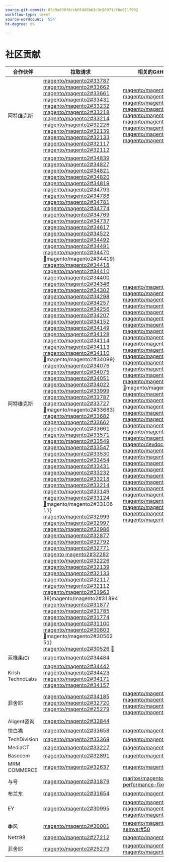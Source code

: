 ```yaml
---
source-git-commit: 85e9a890f8ccb0f4d8b63c9c96971cf6e011f992
workflow-type: tm+mt
source-wordcount: '554'
ht-degree: 0%

---
```

# 社区贡献

| 合作伙伴 | 拉取请求 | 相关的GitHub问题 |
| ------- | ------- | ------- |
| 阿特维克斯 | [magento/magento2#33787](https://github.com/magento/magento2/pull/33787) [magento/magento2#33662](https://github.com/magento/magento2/pull/33662) [magento/magento2#33661](https://github.com/magento/magento2/pull/33661) [magento/magento2#33431](https://github.com/magento/magento2/pull/33431) [magento/magento2#33232](https://github.com/magento/magento2/pull/33232) [magento/magento2#33218](https://github.com/magento/magento2/pull/33218) [magento/magento2#33214](https://github.com/magento/magento2/pull/33214) [magento/magento2#32226](https://github.com/magento/magento2/pull/32226) [magento/magento2#32139](https://github.com/magento/magento2/pull/32139) [magento/magento2#32133](https://github.com/magento/magento2/pull/32133) [magento/magento2#32117](https://github.com/magento/magento2/pull/32117) [magento/magento2#32112](https://github.com/magento/magento2/pull/32112) | [magento/magento2#33689](https://github.com/magento/magento2/issues/33689) [magento/magento2#33635](https://github.com/magento/magento2/issues/33635) [magento/magento2#33556](https://github.com/magento/magento2/issues/33556) [magento/magento2#33806](https://github.com/magento/magento2/issues/33806) [magento/magento2#32381](https://github.com/magento/magento2/issues/32381) [magento/magento2#33786](https://github.com/magento/magento2/issues/33786) [magento/magento2#33785](https://github.com/magento/magento2/issues/33785) [magento/magento2#33784](https://github.com/magento/magento2/issues/33784) [magento/magento2#33775](https://github.com/magento/magento2/issues/33775) |
| 阿特维克斯 | [magento/magento2#34839](https://github.com/magento/magento2/pull/34839) [magento/magento2#34827](https://github.com/magento/magento2/pull/34827) [magento/magento2#34821](https://github.com/magento/magento2/pull/34821) [magento/magento2#34820](https://github.com/magento/magento2/pull/34820) [magento/magento2#34819](https://github.com/magento/magento2/pull/34819) [magento/magento2#34793](https://github.com/magento/magento2/pull/34793) [magento/magento2#34788](https://github.com/magento/magento2/pull/34788) [magento/magento2#34781](https://github.com/magento/magento2/pull/34781) [magento/magento2#34774](https://github.com/magento/magento2/pull/34774) [magento/magento2#34769](https://github.com/magento/magento2/pull/34769) [magento/magento2#34737](https://github.com/magento/magento2/pull/34737) [magento/magento2#34617](https://github.com/magento/magento2/pull/34617) [magento/magento2#34522](https://github.com/magento/magento2/pull/34522) [magento/magento2#34492](https://github.com/magento/magento2/pull/34492) [magento/magento2#34491](https://github.com/magento/magento2/pull/34491) [magento/magento2#34470](https://github.com/magento/magento2/pull/34470) [&#128279;](https://github.com/magento/magento2/pull/33106)magento/magento2#34419&rbrace; [magento/magento2#34418](https://github.com/magento/magento2/pull/34418) [magento/magento2#34410](https://github.com/magento/magento2/pull/34410) [magento/magento2#34400](https://github.com/magento/magento2/pull/34400) [magento/magento2#34346](https://github.com/magento/magento2/pull/34346) [magento/magento2#34302](https://github.com/magento/magento2/pull/34302) [magento/magento2#34298](https://github.com/magento/magento2/pull/34298) [magento/magento2#34257](https://github.com/magento/magento2/pull/34257) [magento/magento2#34256](https://github.com/magento/magento2/pull/34256) [magento/magento2#34207](https://github.com/magento/magento2/pull/34207) [magento/magento2#34152](https://github.com/magento/magento2/pull/34152) [magento/magento2#34149](https://github.com/magento/magento2/pull/34149) [magento/magento2#34128](https://github.com/magento/magento2/pull/34128) [magento/magento2#34114](https://github.com/magento/magento2/pull/34114) [magento/magento2#34113](https://github.com/magento/magento2/pull/34113) [magento/magento2#34110](https://github.com/magento/magento2/pull/34110) [&#128279;](https://github.com/magento/magento2/pull/33683)magento/magento2#34099&rbrace; [magento/magento2#34076](https://github.com/magento/magento2/pull/34076) [magento/magento2#34075](https://github.com/magento/magento2/pull/34075) [magento/magento2#34051](https://github.com/magento/magento2/pull/34051) [magento/magento2#34022](https://github.com/magento/magento2/pull/34022) [magento/magento2#33999](https://github.com/magento/magento2/pull/33999) [magento/magento2#33787](https://github.com/magento/magento2/pull/33787) [magento/magento2#33727](https://github.com/magento/magento2/pull/33727) [&#128279;](https://github.com/magento/magento2/pull/34099)magento/magento2#33683&rbrace; [magento/magento2#33682](https://github.com/magento/magento2/pull/33682) [magento/magento2#33662](https://github.com/magento/magento2/pull/33662) [magento/magento2#33661](https://github.com/magento/magento2/pull/33661) [magento/magento2#33571](https://github.com/magento/magento2/pull/33571) [magento/magento2#33549](https://github.com/magento/magento2/pull/33549) [magento/magento2#33547](https://github.com/magento/magento2/pull/33547) [magento/magento2#33530](https://github.com/magento/magento2/pull/33530) [magento/magento2#33454](https://github.com/magento/magento2/pull/33454) [magento/magento2#33431](https://github.com/magento/magento2/pull/33431) [magento/magento2#33232](https://github.com/magento/magento2/pull/33232) [magento/magento2#33218](https://github.com/magento/magento2/pull/33218) [magento/magento2#33214](https://github.com/magento/magento2/pull/33214) [magento/magento2#33149](https://github.com/magento/magento2/pull/33149) [magento/magento2#33124](https://github.com/magento/magento2/pull/33124) [&#128279;](https://github.com/magento/magento2/pull/31894)magento/magento2#33106 11&rbrace; [magento/magento2#32999](https://github.com/magento/magento2/pull/32999) [magento/magento2#32997](https://github.com/magento/magento2/pull/32997) [magento/magento2#32986](https://github.com/magento/magento2/pull/32986) [magento/magento2#32877](https://github.com/magento/magento2/pull/32877) [magento/magento2#32792](https://github.com/magento/magento2/pull/32792) [magento/magento2#32771](https://github.com/magento/magento2/pull/32771) [magento magento2#32282](https://github.com/magento/magento2/pull/32282) [magento/magento2#32226](https://github.com/magento/magento2/pull/32226) [magento/magento2#32139](https://github.com/magento/magento2/pull/32139) [magento/magento2#32133](https://github.com/magento/magento2/pull/32133) [magento/magento2#32117](https://github.com/magento/magento2/pull/32117) [magento/magento2#32112](https://github.com/magento/magento2/pull/32112) [magento/magento2#31963](https://github.com/magento/magento2/pull/31963) 38&rbrace;magento/magento2#31894 [magento/magento2#31877](https://github.com/magento/magento2/pull/31877) [magento/magento2#31785](https://github.com/magento/magento2/pull/31785) [magento/magento2#31774](https://github.com/magento/magento2/pull/31774) [magento/magento2#31100](https://github.com/magento/magento2/pull/31100) [magento/magento2#30803](https://github.com/magento/magento2/pull/30803) [&#128279;](https://github.com/magento/magento2/pull/34419)magento/magento2#30562 51&rbrace; [magento/magento2#30526](https://github.com/magento/magento2/pull/30526) [&#128279;](https://github.com/magento/magento2/pull/30562) | [magento/magento2#34579](https://github.com/magento/magento2/issues/34579) [magento/magento2#34490](https://github.com/magento/magento2/issues/34490) [magento/magento2#34422](https://github.com/magento/magento2/issues/34422) [magento/magento2#34510](https://github.com/magento/magento2/issues/34510) [magento/magento2#34414](https://github.com/magento/magento2/issues/34414) [magento/magento2#34511](https://github.com/magento/magento2/issues/34511) [magento/magento2#34435](https://github.com/magento/magento2/issues/34435) [magento/magento2#34512](https://github.com/magento/magento2/issues/34512) [magento/magento2#34317](https://github.com/magento/magento2/issues/34317) [magento/magento2#32948](https://github.com/magento/magento2/issues/32948) [magento/magento2#26254](https://github.com/magento/magento2/issues/26254) [magento/magento2#34316](https://github.com/magento/magento2/issues/34316) [magento/magento2#34314](https://github.com/magento/magento2/issues/34314) [magento/magento2#34313](https://github.com/magento/magento2/issues/34313) [magento/magento2#34312](https://github.com/magento/magento2/issues/34312) [magento/magento2#34311](https://github.com/magento/magento2/issues/34311) [&#128279;](https://github.com/magento/magento2/issues/34315)magento/magento2#34315&rbrace; [magento/magento2#33747](https://github.com/magento/magento2/issues/33747) [magento/magento2#33589](https://github.com/magento/magento2/issues/33589) [magento/magento2#33689](https://github.com/magento/magento2/issues/33689) [magento/magento2#33531](https://github.com/magento/magento2/issues/33531) [magento/magento2#33635](https://github.com/magento/magento2/issues/33635) [magento/magento2#33556](https://github.com/magento/magento2/issues/33556) [magento/magento2#33806](https://github.com/magento/magento2/issues/33806) [magento/magento2#32615](https://github.com/magento/magento2/issues/32615) [magento/devdocs#9248](https://github.com/magento/devdocs/issues/9248) [magento/magento2#32991](https://github.com/magento/magento2/issues/32991) [magento/magento2#32821](https://github.com/magento/magento2/issues/32821) [magento/magento2#33788](https://github.com/magento/magento2/issues/33788) [magento/magento2#32381](https://github.com/magento/magento2/issues/32381) [magento/magento2#33786](https://github.com/magento/magento2/issues/33786) [magento/magento2#33785](https://github.com/magento/magento2/issues/33785) [magento/magento 33784](https://github.com/magento/magento2/issues/33784) [magento/magento2#33775](https://github.com/magento/magento2/issues/33775) [magento/magento2#33783](https://github.com/magento/magento2/issues/33783) [magento/magento2#30828](https://github.com/magento/magento2/issues/30828) [magento/magento2#33774](https://github.com/magento/magento2/issues/33774) [magento/magento2#33773](https://github.com/magento/magento2/issues/33773) |
| 蓝橡果iCi | [magento/magento2#34484](https://github.com/magento/magento2/pull/34484) |  |
| Krish TechnoLabs | [magento/magento2#34442](https://github.com/magento/magento2/pull/34442) [magento/magento2#34423](https://github.com/magento/magento2/pull/34423) [magento/magento2#34171](https://github.com/magento/magento2/pull/34171) [magento/magento2#34157](https://github.com/magento/magento2/pull/34157) |  |
| 菲舍耶 | [magento/magento2#34185](https://github.com/magento/magento2/pull/34185) [magento/magento2#32720](https://github.com/magento/magento2/pull/32720) [magento/magento2#25279](https://github.com/magento/magento2/pull/25279) | [magento/magento2#34513](https://github.com/magento/magento2/issues/34513) [magento/magento2#34356](https://github.com/magento/magento2/issues/34356) [magento/magento2#29647](https://github.com/magento/magento2/issues/29647) [magento/magento2#30241](https://github.com/magento/magento2/issues/30241) |
| Aligent咨询 | [magento/magento2#33844](https://github.com/magento/magento2/pull/33844) |  |
| 快白猫 | [magento/magento2#33658](https://github.com/magento/magento2/pull/33658) | [magento/magento2#33839](https://github.com/magento/magento2/issues/33839) |
| TechDivision | [magento/magento2#33369](https://github.com/magento/magento2/pull/33369) | [magento/magento2#34451](https://github.com/magento/magento2/issues/34451) |
| MediaCT | [magento/magento2#33227](https://github.com/magento/magento2/pull/33227) | [magento/magento2#33984](https://github.com/magento/magento2/issues/33984) |
| Basecom | [magento/magento2#32891](https://github.com/magento/magento2/pull/32891) | [magento/magento2#32885](https://github.com/magento/magento2/issues/32885) |
| MRM COMMERCE | [magento/magento2#32637](https://github.com/magento/magento2/pull/32637) | [magento/magento2#32636](https://github.com/magento/magento2/issues/32636) |
| 与号 | [magento/magento2#31879](https://github.com/magento/magento2/pull/31879) | [maritos/magento2-performance-fixes#4](https://github.com/maritos/magento2-performance-fixes/issues/4) |
| 布兰东 | [magento/magento2#31654](https://github.com/magento/magento2/pull/31654) | [magento/magento2#30948](https://github.com/magento/magento2/issues/30948) |
| EY | [magento/magento2#30995](https://github.com/magento/magento2/pull/30995) | [magento/magento2#31019](https://github.com/magento/magento2/issues/31019) [magento/magento2#32625](https://github.com/magento/magento2/issues/32625) [magento/magento2#33696](https://github.com/magento/magento2/issues/33696) |
| 季风 | [magento/magento2#30001](https://github.com/magento/magento2/pull/30001) | [magento/magento-semver#50](https://github.com/magento/magento-semver/issues/50) |
| Netz98 | [magento/magento2#27212](https://github.com/magento/magento2/pull/27212) | [magento/magento2#29609](https://github.com/magento/magento2/issues/29609) |
| 菲舍耶 | [magento/magento2#25279](https://github.com/magento/magento2/pull/25279) | [magento/magento2#29647](https://github.com/magento/magento2/issues/29647) [magento/magento2#30241](https://github.com/magento/magento2/issues/30241) |
